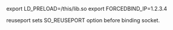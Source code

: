 export LD_PRELOAD=/this/lib.so
export FORCEDBIND_IP=1.2.3.4

reuseport sets SO_REUSEPORT option before binding socket.
